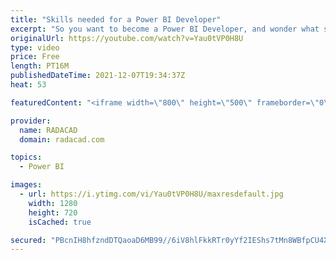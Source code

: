```yaml
---
title: "Skills needed for a Power BI Developer"
excerpt: "So you want to become a Power BI Developer, and wonder what skills you need to learn, what are the best resources to learn from, and where to start? This is an article and video explaining those in detail and helping you in your journey to become a Power BI Developer. Find all the links in my blog article"
originalUrl: https://youtube.com/watch?v=Yau0tVP0H8U
type: video
price: Free
length: PT16M
publishedDateTime: 2021-12-07T19:34:37Z
heat: 53

featuredContent: "<iframe width=\"800\" height=\"500\" frameborder=\"0\" src=\"https://www.youtube.com/embed/Yau0tVP0H8U\" allow=\"accelerometer; autoplay; encrypted-media; gyroscope; picture-in-picture\" allowfullscreen></iframe>"

provider:
  name: RADACAD
  domain: radacad.com

topics:
  - Power BI

images:
  - url: https://i.ytimg.com/vi/Yau0tVP0H8U/maxresdefault.jpg
    width: 1280
    height: 720
    isCached: true

secured: "PBcnIH8hfzndDTQaoaD6MB99//6iV8hlFkkRTr0yYf2IEShs7tMn8WBfpCU4Xz+zl3HWt4vtihFgp/T7spA7fAXQy3l+ZIEDPIvD/9TE4nS6y1WYjAfgGqOpPTD/vOXKcSsXQ9UUZMaM6X96s6ZUGmndIaIjUz49t85DOADoWC1Z25acyGN87hn+RAAlVmDWIuh+2AUJHwIMp3ZPEWdF34boMXw5BRZqm+lFj4lOKOAqXNUXFFxyiugIg+FUhcpYDbM+E2QVY7QlgpZDg/+c3FKsz5Ahtl0jngdnoIiNUPuqHy10L1cNsDb/7Vkir+MHiSQJ0k8PITqvCN3TGcBDVMREKnIreSbobacsDdgp2Om/mk1SwYDniwzNaguAyKMNygMkmWGEiS5yPBIe5nx9zMgzKdY2oLPMj8KjbgavF/8=;zdTApXTbB7gmQp1hfFbsww=="
---
```



